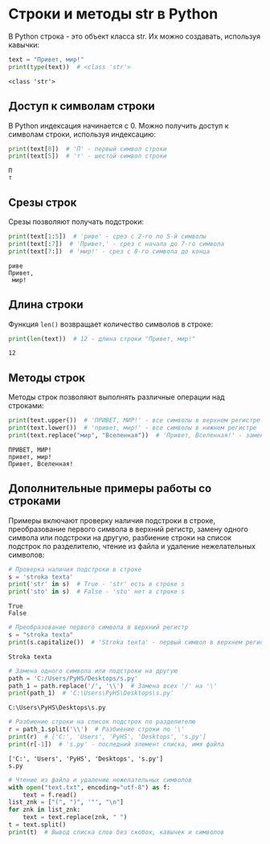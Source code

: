 # Строки и методы str в Python

В Python строка - это объект класса str. Их можно создавать, используя кавычки:


```python
text = "Привет, мир!"
print(type(text))  # <class 'str'>
```

    <class 'str'>
    

## Доступ к символам строки

В Python индексация начинается с 0. Можно получить доступ к символам строки, используя индексацию:


```python
print(text[0])  # 'П' - первый символ строки
print(text[5])  # 'т' - шестой символ строки
```

    П
    т
    

## Срезы строк

Срезы позволяют получать подстроки:


```python
print(text[1:5])  # 'риве' - срез с 2-го по 5-й символы
print(text[:7])  # 'Привет,' - срез с начала до 7-го символа
print(text[7:])  # 'мир!' - срез с 8-го символа до конца
```

    риве
    Привет,
     мир!
    

## Длина строки

Функция `len()` возвращает количество символов в строке:


```python
print(len(text))  # 12 - длина строки "Привет, мир!"
```

    12
    

## Методы строк

Методы строк позволяют выполнять различные операции над строками:


```python
print(text.upper())  # 'ПРИВЕТ, МИР!' - все символы в верхнем регистре
print(text.lower())  # 'привет, мир!' - все символы в нижнем регистре
print(text.replace("мир", "Вселенная"))  # 'Привет, Вселенная!' - замена подстроки
```

    ПРИВЕТ, МИР!
    привет, мир!
    Привет, Вселенная!
    

## Дополнительные примеры работы со строками

Примеры включают проверку наличия подстроки в строке, преобразование первого символа в верхний регистр, замену одного символа или подстроки на другую, разбиение строки на список подстрок по разделителю, чтение из файла и удаление нежелательных символов:


```python
# Проверка наличия подстроки в строке
s = 'stroka texta'
print('str' in s)  # True - 'str' есть в строке s
print('sto' in s)  # False - 'sto' нет в строке s
```

    True
    False
    


```python
# Преобразование первого символа в верхний регистр
s = "stroka texta"
print(s.capitalize())  # 'Stroka texta' - первый символ в верхнем регистре
```

    Stroka texta
    


```python
# Замена одного символа или подстроки на другую
path = 'C:/Users/PyHS/Desktops/s.py'
path_1 = path.replace('/', '\\')  # Замена всех '/' на '\'
print(path_1)  # 'C:\Users\PyHS\Desktops\s.py'
```

    C:\Users\PyHS\Desktops\s.py
    


```python
# Разбиение строки на список подстрок по разделителю
r = path_1.split('\\')  # Разбиение строки по '\'
print(r)  # ['C:', 'Users', 'PyHS', 'Desktops', 's.py']
print(r[-1])  # 's.py' - последний элемент списка, имя файла
```

    ['C:', 'Users', 'PyHS', 'Desktops', 's.py']
    s.py
    


```python
# Чтение из файла и удаление нежелательных символов
with open("text.txt", encoding="utf-8") as f:
    text = f.read()
list_znk = ["(", ")", '"', "\n"]
for znk in list_znk:
    text = text.replace(znk, " ")
t = text.split()
print(t)  # Вывод списка слов без скобок, кавычек и символов 
```
